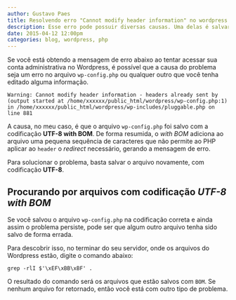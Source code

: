 ```yaml
---
author: Gustavo Paes
title: Resolvendo erro "Cannot modify header information" no wordpress
description: Esse erro pode possuir diversas causas. Uma delas é salvar arquivos PHP com a codificação UTF-8 with BOM. Veja como encontrar e resolver o problema.
date: 2015-04-12 12:00pm
categories: blog, wordpress, php
---
```


Se você está obtendo a mensagem de erro abaixo ao tentar acessar sua conta administrativa no Wordpress, é possível que a causa do problema seja um erro no arquivo `wp-config.php` ou qualquer outro que você tenha editado alguma informação.


    Warning: Cannot modify header information - headers already sent by (output started at /home/xxxxxx/public_html/wordpress/wp-config.php:1) in /home/xxxxxx/public_html/wordpress/wp-includes/pluggable.php on line 881


A causa, no meu caso, é que o arquivo `wp-config.php` foi salvo com a codificação **UTF-8 with BOM**. De forma resumida, o _with BOM_ adiciona ao arquivo uma pequena sequência de caracteres que não permite ao PHP aplicar ao `header` o _redirect_ necessário, gerando a mensagem de erro.

Para solucionar o problema, basta salvar o arquivo novamente, com codificação **UTF-8**.

## Procurando por arquivos com codificação _UTF-8 with BOM_

Se você salvou o arquivo `wp-config.php` na codificação correta e ainda assim o problema persiste, pode ser que algum outro arquivo tenha sido salvo de forma errada.

Para descobrir isso, no terminar do seu servidor, onde os arquivos do Wordpress estão, digite o comando abaixo:

    grep -rlI $'\xEF\xBB\xBF' .

O resultado do comando será os arquivos que estão salvos com `BOM`. Se nenhum arquivo for retornado, então você está com outro tipo de problema.

